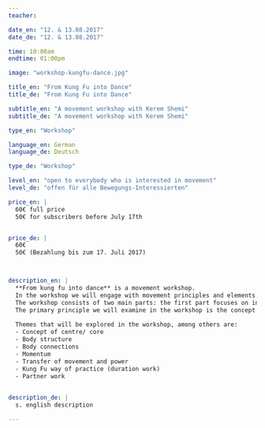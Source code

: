 ```yaml
---
teacher: 

date_en: "12. & 13.08.2017"
date_de: "12. & 13.08.2017"

time: 10:00am
endtime: 01:00pm

image: "workshop-kungfu-dance.jpg"

title_en: "From Kung Fu into Dance"
title_de: "From Kung Fu into Dance"

subtitle_en: "A movement workshop with Kerem Shemi"
subtitle_de: "A movement workshop with Kerem Shemi"

type_en: "Workshop"

language_en: German
language_de: Deutsch

type_de: "Workshop"

level_en: "open to everybody who is interested in movement"
level_de: "offen für alle Bewegungs-Interessierten"

price_en: |
  60€ full price    
  50€ for subscribers before July 17th  


price_de: |
  60€     
  50€ (Bezahlung bis zum 17. Juli 2017)



description_en: |  
  **From kung fu into dance** is a movement workshop.  
  In the workshop we will engage with movement principles and elements drawn from internal Chinese martial arts. These principles will be our tools for deepening our kinaesthetic body understanding, increasing movement possibilities and learning how this knowledge can lead us into creative movement and dance.  
  The workshop consists of two main parts: the first part focuses on instructed movements and exercises inspired by martial arts. The second part is taking these principles into guided improvisation, providing a platform for individual research and exploration.  
  The primary principle we will examine in the workshop is the concept of body centre. Through experiencing the relations between our core to other body parts, we will ignite our existing connections within the body and explore how we can use it to transfer movement and power in the body and into space.  
  
  Themes that will be explored in the workshop, among others are:
  -	Concept of centre/ core  
  -	Body structure  
  -	Body connections  
  -	Momentum  
  -	Transfer of movement and power  
  -	Kung Fu way of practice (duration work)  
  -	Partner work

  
description_de: |
  s. english description  

---
```



